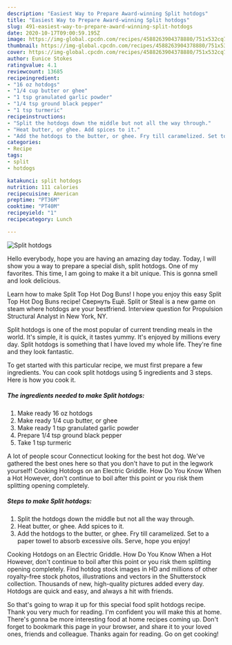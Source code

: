 ```yaml
---
description: "Easiest Way to Prepare Award-winning Split hotdogs"
title: "Easiest Way to Prepare Award-winning Split hotdogs"
slug: 491-easiest-way-to-prepare-award-winning-split-hotdogs
date: 2020-10-17T09:00:59.195Z
image: https://img-global.cpcdn.com/recipes/4588263904378880/751x532cq70/split-hotdogs-recipe-main-photo.jpg
thumbnail: https://img-global.cpcdn.com/recipes/4588263904378880/751x532cq70/split-hotdogs-recipe-main-photo.jpg
cover: https://img-global.cpcdn.com/recipes/4588263904378880/751x532cq70/split-hotdogs-recipe-main-photo.jpg
author: Eunice Stokes
ratingvalue: 4.1
reviewcount: 13685
recipeingredient:
- "16 oz hotdogs"
- "1/4 cup butter or ghee"
- "1 tsp granulated garlic powder"
- "1/4 tsp ground black pepper"
- "1 tsp turmeric"
recipeinstructions:
- "Split the hotdogs down the middle but not all the way through."
- "Heat butter, or ghee. Add spices to it."
- "Add the hotdogs to the butter, or ghee. Fry till caramelized. Set to a paper towel to absorb excessive oils. Serve,  hope you enjoy!"
categories:
- Recipe
tags:
- split
- hotdogs

katakunci: split hotdogs 
nutrition: 111 calories
recipecuisine: American
preptime: "PT36M"
cooktime: "PT40M"
recipeyield: "1"
recipecategory: Lunch

---
```



![Split hotdogs](https://img-global.cpcdn.com/recipes/4588263904378880/751x532cq70/split-hotdogs-recipe-main-photo.jpg)

Hello everybody, hope you are having an amazing day today. Today, I will show you a way to prepare a special dish, split hotdogs. One of my favorites. This time, I am going to make it a bit unique. This is gonna smell and look delicious.

Learn how to make Split Top Hot Dog Buns! I hope you enjoy this easy Split Top Hot Dog Buns recipe! Свернуть Ещё. Split or Steal is a new game on steam where hotdogs are your bestfriend. Interview question for Propulsion Structural Analyst in New York, NY.

Split hotdogs is one of the most popular of current trending meals in the world. It's simple, it is quick, it tastes yummy. It's enjoyed by millions every day. Split hotdogs is something that I have loved my whole life. They're fine and they look fantastic.


To get started with this particular recipe, we must first prepare a few ingredients. You can cook split hotdogs using 5 ingredients and 3 steps. Here is how you cook it.

<!--inarticleads1-->

##### The ingredients needed to make Split hotdogs:

1. Make ready 16 oz hotdogs
1. Make ready 1/4 cup butter, or ghee
1. Make ready 1 tsp granulated garlic powder
1. Prepare 1/4 tsp ground black pepper
1. Take 1 tsp turmeric


A lot of people scour Connecticut looking for the best hot dog. We&#39;ve gathered the best ones here so that you don&#39;t have to put in the legwork yourself! Cooking Hotdogs on an Electric Griddle. How Do You Know When a Hot However, don&#39;t continue to boil after this point or you risk them splitting opening completely. 

<!--inarticleads2-->

##### Steps to make Split hotdogs:

1. Split the hotdogs down the middle but not all the way through.
1. Heat butter, or ghee. Add spices to it.
1. Add the hotdogs to the butter, or ghee. Fry till caramelized. Set to a paper towel to absorb excessive oils. Serve,  hope you enjoy!


Cooking Hotdogs on an Electric Griddle. How Do You Know When a Hot However, don&#39;t continue to boil after this point or you risk them splitting opening completely. Find hotdog stock images in HD and millions of other royalty-free stock photos, illustrations and vectors in the Shutterstock collection. Thousands of new, high-quality pictures added every day. Hotdogs are quick and easy, and always a hit with friends. 

So that's going to wrap it up for this special food split hotdogs recipe. Thank you very much for reading. I'm confident you will make this at home. There's gonna be more interesting food at home recipes coming up. Don't forget to bookmark this page in your browser, and share it to your loved ones, friends and colleague. Thanks again for reading. Go on get cooking!
